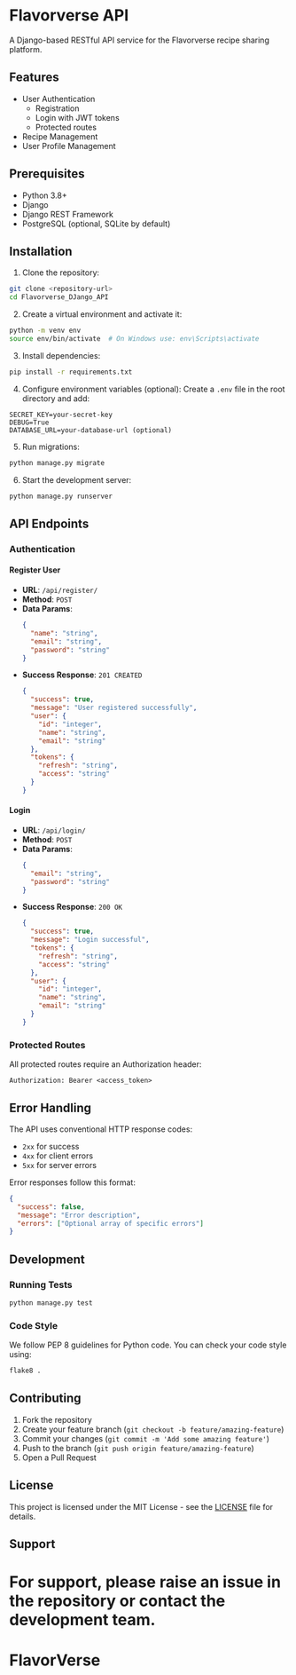 # Flavorverse API

A Django-based RESTful API service for the Flavorverse recipe sharing platform.

## Features

- User Authentication
  - Registration
  - Login with JWT tokens
  - Protected routes
- Recipe Management
- User Profile Management

## Prerequisites

- Python 3.8+
- Django
- Django REST Framework
- PostgreSQL (optional, SQLite by default)

## Installation

1. Clone the repository:
```bash
git clone <repository-url>
cd Flavorverse_DJango_API
```

2. Create a virtual environment and activate it:
```bash
python -m venv env 
source env/bin/activate  # On Windows use: env\Scripts\activate
```

3. Install dependencies:
```bash
pip install -r requirements.txt
```

4. Configure environment variables (optional):
Create a `.env` file in the root directory and add:
```
SECRET_KEY=your-secret-key
DEBUG=True
DATABASE_URL=your-database-url (optional)
```

5. Run migrations:
```bash
python manage.py migrate
```

6. Start the development server:
```bash
python manage.py runserver
```

## API Endpoints

### Authentication

#### Register User
- **URL**: `/api/register/`
- **Method**: `POST`
- **Data Params**:
  ```json
  {
    "name": "string",
    "email": "string",
    "password": "string"
  }
  ```
- **Success Response**: `201 CREATED`
  ```json
  {
    "success": true,
    "message": "User registered successfully",
    "user": {
      "id": "integer",
      "name": "string",
      "email": "string"
    },
    "tokens": {
      "refresh": "string",
      "access": "string"
    }
  }
  ```

#### Login
- **URL**: `/api/login/`
- **Method**: `POST`
- **Data Params**:
  ```json
  {
    "email": "string",
    "password": "string"
  }
  ```
- **Success Response**: `200 OK`
  ```json
  {
    "success": true,
    "message": "Login successful",
    "tokens": {
      "refresh": "string",
      "access": "string"
    },
    "user": {
      "id": "integer",
      "name": "string",
      "email": "string"
    }
  }
  ```

### Protected Routes

All protected routes require an Authorization header:
```
Authorization: Bearer <access_token>
```

## Error Handling

The API uses conventional HTTP response codes:
- `2xx` for success
- `4xx` for client errors
- `5xx` for server errors

Error responses follow this format:
```json
{
  "success": false,
  "message": "Error description",
  "errors": ["Optional array of specific errors"]
}
```

## Development

### Running Tests
```bash
python manage.py test
```

### Code Style
We follow PEP 8 guidelines for Python code. You can check your code style using:
```bash
flake8 .
```

## Contributing

1. Fork the repository
2. Create your feature branch (`git checkout -b feature/amazing-feature`)
3. Commit your changes (`git commit -m 'Add some amazing feature'`)
4. Push to the branch (`git push origin feature/amazing-feature`)
5. Open a Pull Request

## License

This project is licensed under the MIT License - see the [LICENSE](LICENSE) file for details.

## Support

For support, please raise an issue in the repository or contact the development team.
=======
# FlavorVerse

